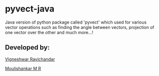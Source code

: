 # pyvect-java
Java version of python package called 'pyvect' which used for various vector operations such as finding the angle between vectors, projection of one vector over the other and much more...!

## Developed by:  
[Vigneshwar Ravichandar](https://github.com/ToastCoder) 

[Moulishankar M R](https://github.com/Moulishankar10) 
